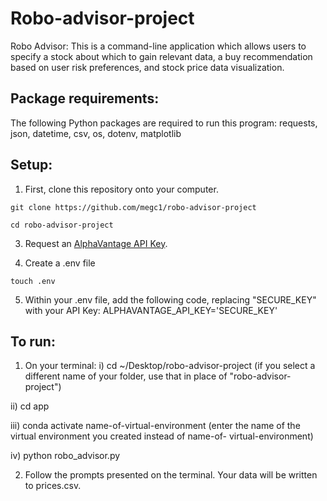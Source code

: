 # Robo-advisor-project

Robo Advisor:
This is a command-line application which allows users to specify a stock about which to gain relevant data, a buy recommendation based on user risk preferences, and stock price data visualization.

## Package requirements:
The following Python packages are required to run this program: requests, json, datetime, csv, os, dotenv, matplotlib

## Setup:

1. First, clone this repository onto your computer.
```
git clone https://github.com/megc1/robo-advisor-project
```

```
cd robo-advisor-project
```

3. Request an [AlphaVantage API Key](https://www.alphavantage.co/support/#api-key).

4. Create a .env file 

```
touch .env
```

5. Within your .env file, add the following code, replacing "SECURE_KEY" with your API Key:
ALPHAVANTAGE_API_KEY='SECURE_KEY'


## To run:

1. On your terminal:
  i) cd ~/Desktop/robo-advisor-project (if you select a different name of your folder, use that in place of "robo-advisor-project")
  
  ii) cd app
  
  iii) conda activate name-of-virtual-environment (enter the name of the virtual environment you created instead of name-of-    virtual-environment)
 
 iv) python robo_advisor.py

2. Follow the prompts presented on the terminal. Your data will be written to prices.csv.
